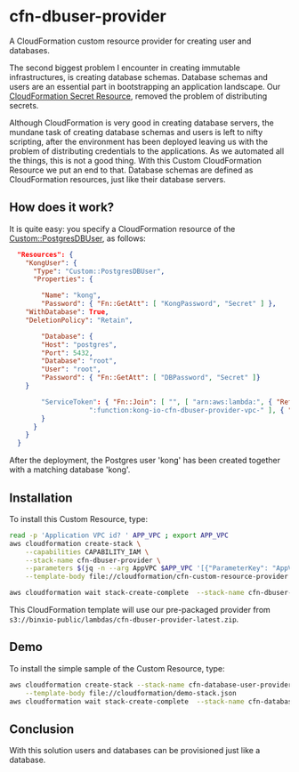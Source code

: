 # cfn-dbuser-provider
A CloudFormation custom resource provider for creating user and databases.

The second biggest problem I encounter in creating immutable infrastructures, is creating database schemas. Database schemas and users are an essential part in bootstrapping an application landscape. 
Our [CloudFormation Secret Resource](https://github.com/binxio/cfn-custom-secret-provider), removed the problem of distributing secrets.  

Although CloudFormation is very good in creating database servers, the mundane task of creating database schemas and users is left to nifty scripting, after the environment has been deployed leaving us with the problem of distributing credentials to the applications.  As we automated all the things, this is not a good thing.
With this Custom CloudFormation Resource we put an end to that. Database schemas are defined as CloudFormation resources, just like their database servers.  


## How does it work?
It is quite easy: you specify a CloudFormation resource of the [Custom::PostgresDBUser](docs/Custom%3A%3APostgrsDBUser.md), as follows:

```json
  "Resources": {
    "KongUser": {
      "Type": "Custom::PostgresDBUser",
      "Properties": {

        "Name": "kong",
        "Password": { "Fn::GetAtt": [ "KongPassword", "Secret" ] },
	"WithDatabase": True,
	"DeletionPolicy": "Retain",

        "Database": {
		"Host": "postgres",
		"Port": 5432,
		"Database": "root",
		"User": "root",
		"Password": { "Fn::GetAtt": [ "DBPassword", "Secret" ]}
	}

        "ServiceToken": { "Fn::Join": [ "", [ "arn:aws:lambda:", { "Ref": "AWS::Region" }, ":", { "Ref": "AWS::AccountId" }, 
					":function:kong-io-cfn-dbuser-provider-vpc-" ], { "Ref": "AppVPC" } ]
        }
      }
    }
  }
```

After the deployment, the Postgres user 'kong' has been created together with a matching database 'kong'.



## Installation
To install this Custom Resource, type:

```sh
read -p 'Application VPC id? ' APP_VPC ; export APP_VPC
aws cloudformation create-stack \
	--capabilities CAPABILITY_IAM \
	--stack-name cfn-dbuser-provider \
	--parameters $(jq -n --arg AppVPC $APP_VPC '[{"ParameterKey": "AppVPC", "ParameterValue": $AppVPC }]') \
	--template-body file://cloudformation/cfn-custom-resource-provider.json 

aws cloudformation wait stack-create-complete  --stack-name cfn-dbuser-provider 
```

This CloudFormation template will use our pre-packaged provider from `s3://binxio-public/lambdas/cfn-dbuser-provider-latest.zip`.


## Demo
To install the simple sample of the Custom Resource, type:

```sh
aws cloudformation create-stack --stack-name cfn-database-user-provider-demo \
	--template-body file://cloudformation/demo-stack.json
aws cloudformation wait stack-create-complete  --stack-name cfn-database-user-provider-demo
```

## Conclusion
With this solution users and databases can be provisioned just like a database.

